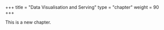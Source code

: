 +++
title = "Data Visualisation and Serving"
type = "chapter"
weight = 90
+++

This is a new chapter.